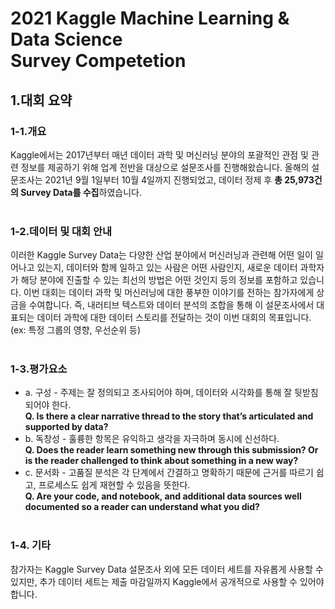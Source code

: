 # 2021 Kaggle Machine Learning & Data Science <br> Survey Competetion

## 1.대회 요약
### 1-1.개요
Kaggle에서는 2017년부터 매년 데이터 과학 및 머신러닝 분야의 포괄적인 관점 및 관련 정보를 제공하기 위해 업계 전반을 대상으로 설문조사를 진행해왔습니다. 올해의 설문조사는 2021년 9월 1일부터 10월 4일까지 진행되었고, 데이터 정제 후 **총 25,973건의 Survey Data를 수집**하였습니다. <br><br>

### 1-2.데이터 및 대회 안내
이러한 Kaggle Survey Data는 다양한 산업 분야에서 머신러닝과 관련해 어떤 일이 일어나고 있는지, 데이터와 함께 일하고 있는 사람은 어떤 사람인지, 새로운 데이터 과학자가 해당 분야에 진출할 수 있는 최선의 방법은 어떤 것인지 등의 정보를 포함하고 있습니다. 이번 대회는 데이터 과학 및 머신러닝에 대한 풍부한 이야기를 전하는 참가자에게 상금을 수여합니다. 즉, 내러티브 텍스트와 데이터 분석의 조합을 통해 이 설문조사에서 대표되는 데이터 과학에 대한 데이터 스토리를 전달하는 것이 이번 대회의 목표입니다. (ex: 특정 그룹의 영향, 우선순위 등) <br><br>

### 1-3.평가요소
- a. 구성 - 주제는 잘 정의되고 조사되어야 하며, 데이터와 시각화를 통해 잘 뒷받침되어야 한다. <br>
**Q. Is there a clear narrative thread to the story that’s articulated and supported by data?**
- b. 독창성 - 훌륭한 항목은 유익하고 생각을 자극하며 동시에 신선하다. <br>
**Q. Does the reader learn something new through this submission? Or is the reader challenged to think about something in a new way?**
- c. 문서화 - 고품질 분석은 각 단계에서 간결하고 명확하기 때문에 근거를 따르기 쉽고, 프로세스도 쉽게 재현할 수 있음을 뜻한다. <br>
**Q. Are your code, and notebook, and additional data sources well documented so a reader can understand what you did?** <br><br>

### 1-4. 기타
참가자는 Kaggle Survey Data 설문조사 외에 모든 데이터 세트를 자유롭게 사용할 수 있지만, 추가 데이터 세트는 제출 마감일까지 Kaggle에서 공개적으로 사용할 수 있어야 합니다.
